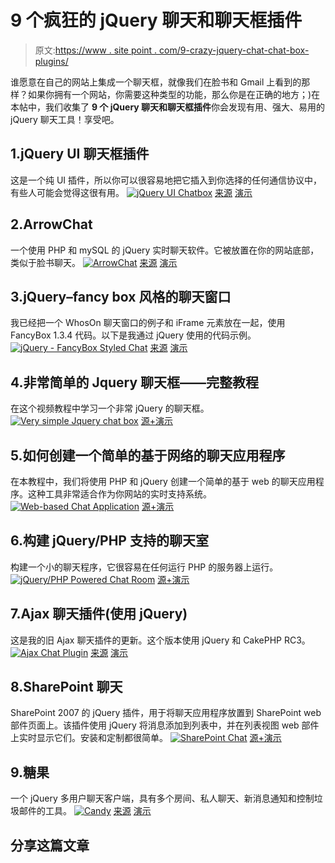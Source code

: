 # 9 个疯狂的 jQuery 聊天和聊天框插件

> 原文:[https://www . site point . com/9-crazy-jquery-chat-chat-box-plugins/](https://www.sitepoint.com/9-crazy-jquery-chat-chat-box-plugins/)

谁愿意在自己的网站上集成一个聊天框，就像我们在脸书和 Gmail 上看到的那样？如果你拥有一个网站，你需要这种类型的功能，那么你是在正确的地方；)在本帖中，我们收集了 **9 个 jQuery 聊天和聊天框插件**你会发现有用、强大、易用的 jQuery 聊天工具！享受吧。

## 1.jQuery UI 聊天框插件

这是一个纯 UI 插件，所以你可以很容易地把它插入到你选择的任何通信协议中，有些人可能会觉得这很有用。
[![jQuery UI Chatbox](../Images/9161b05955a6ff5a2ea9d04a1a9442d8.png)](http://magma.cs.uiuc.edu/wenpu1/chatbox.html) 
[来源](http://magma.cs.uiuc.edu/wenpu1/chatbox.html) [演示](http://magma.cs.uiuc.edu/wenpu1/chatbox.html#)

## 2.ArrowChat

一个使用 PHP 和 mySQL 的 jQuery 实时聊天软件。它被放置在你的网站底部，类似于脸书聊天。
[![ArrowChat](../Images/90ad7d56bf94b0709201c00942e6d729.png)](http://www.arrowchat.com/) 
[来源](http://www.arrowchat.com/) [演示](http://www.arrowchat.com/demo/)

## 3.jQuery–fancy box 风格的聊天窗口

我已经把一个 WhosOn 聊天窗口的例子和 iFrame 元素放在一起，使用 FancyBox 1.3.4 代码。以下是我通过 jQuery 使用的代码示例。
[![jQuery - FancyBox Styled Chat ](../Images/ab1881bba669098393468310a8d7ab19.png)](http://www.parkersoft.co.uk/forum/forum_posts.asp?TID=8386&PID=19074) 
[来源](http://www.parkersoft.co.uk/forum/forum_posts.asp?TID=8386&PID=19074) [演示](http://jsbin.com/ihupeh/6)

## 4.非常简单的 Jquery 聊天框——完整教程

在这个视频教程中学习一个非常 jQuery 的聊天框。
[![Very simple Jquery chat box](../Images/0ed4357d8f8d326c80a600bc0557e73e.png)](http://www.youtube.com/watch?v=vqNon3GFMUY) 
[源+演示](http://www.youtube.com/watch?v=vqNon3GFMUY)

## 5.如何创建一个简单的基于网络的聊天应用程序

在本教程中，我们将使用 PHP 和 jQuery 创建一个简单的基于 web 的聊天应用程序。这种工具非常适合作为你网站的实时支持系统。
[![Web-based Chat Application](../Images/66e2ae7bfc9f2d073c40e024bc1782d8.png)](http://net.tutsplus.com/tutorials/javascript-ajax/how-to-create-a-simple-web-based-chat-application/) 
[源+演示](http://net.tutsplus.com/tutorials/javascript-ajax/how-to-create-a-simple-web-based-chat-application/)

## 6.构建 jQuery/PHP 支持的聊天室

构建一个小的聊天程序，它很容易在任何运行 PHP 的服务器上运行。
[![jQuery/PHP Powered Chat Room](../Images/cbf0cf5a1390e0b768c0bbc7daee8f9d.png)](http://css-tricks.com/jquery-php-chat/) 
[源+演示](http://css-tricks.com/jquery-php-chat/)

## 7.Ajax 聊天插件(使用 jQuery)

这是我的旧 Ajax 聊天插件的更新。这个版本使用 jQuery 和 CakePHP RC3。
[![Ajax Chat Plugin](../Images/2e2c4624a48a1ede19a6f98b1f73c0e3.png)](http://bakery.cakephp.org/articles/mattc/2008/10/26/ajax-chat-plugin-using-jquery) 
[来源](http://bakery.cakephp.org/articles/mattc/2008/10/26/ajax-chat-plugin-using-jquery) [演示](http://sandbox2.pseudocoder.com/demo/chat)

## 8.SharePoint 聊天

SharePoint 2007 的 jQuery 插件，用于将聊天应用程序放置到 SharePoint web 部件页面上。该插件使用 jQuery 将消息添加到列表中，并在列表视图 web 部件上实时显示它们。安装和定制都很简单。
[![SharePoint Chat](../Images/b7373d654aac3be0bd6f9027eb19c942.png)](http://sharepointchat.codeplex.com/) 
[源+演示](http://sharepointchat.codeplex.com/)

## 9.糖果

一个 jQuery 多用户聊天客户端，具有多个房间、私人聊天、新消息通知和控制垃圾邮件的工具。
[![Candy](../Images/9ba635a97b37bc29f33b52ae1cc872e1.png)](http://candy-chat.github.com/candy/) 
[来源](http://candy-chat.github.com/candy/) [演示](http://candy-chat.github.com/candy/#demo)

## 分享这篇文章